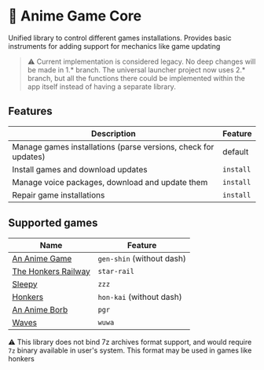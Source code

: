 # 🦀 Anime Game Core

Unified library to control different games installations. Provides basic instruments for adding support for mechanics like game updating 

> ⚠️ Current implementation is considered legacy. No deep changes will be made in 1.* branch.
> The universal launcher project now uses 2.* branch, but all the functions there could be implemented within the app itself instead of having a separate library.

## Features

| Description                                                    | Feature       |
|----------------------------------------------------------------|---------------|
| Manage games installations (parse versions, check for updates) | default       |
| Install games and download updates                             | `install`     |
| Manage voice packages, download and update them                | `install`     |
| Repair game installations                                      | `install`     |

## Supported games

| Name                                                                                 | Feature                   |
|--------------------------------------------------------------------------------------|---------------------------|
| [An Anime Game](https://github.com/an-anime-team/an-anime-game-launcher)             | `gen-shin` (without dash) |
| [The Honkers Railway](https://github.com/an-anime-team/the-honkers-railway-launcher) | `star-rail`               |
| [Sleepy](https://github.com/an-anime-team/sleepy-launcher)                           | `zzz`                     |
| [Honkers](https://github.com/an-anime-team/honkers-launcher)                         | `hon-kai` (without dash)  |
| [An Anime Borb](https://github.com/an-anime-team/an-anime-borb-launcher)             | `pgr`                     |
| [Waves](https://github.com/an-anime-team/wavey-launcher)                             | `wuwa`                    |

⚠️ This library does not bind 7z archives format support, and would require `7z` binary available in user's system. This format may be used in games like honkers
